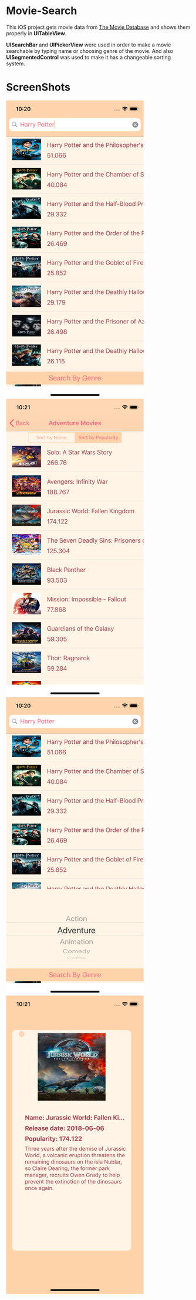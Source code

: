 # Movie-Search
This iOS project gets movie data from [The Movie Database](https://www.themoviedb.org/documentation/api) and shows them properly in **UITableView**. 

**UISearchBar** and **UIPickerView** were used in order to make a movie searchable by typing name or choosing genre of the movie. 
And also **UISegmentedControl** was used to make it has a changeable sorting system.

# ScreenShots

<div>
 <img align="center" src="images/mainPage.png" alt="Main Page" height="812" width="375">
</div>

<div>
 <img align="center" src="images/searchByGenre.png" alt="Search by Genre" height="812" width="375">
</div>

<div>
 <img align="center" src="images/genrePicker.png" alt="Genre Picker" height="812" width="375">
</div>

<div>
 <img align="center" src="images/movieDetail.png" alt="Movie Detail" height="812" width="375">
</div>
